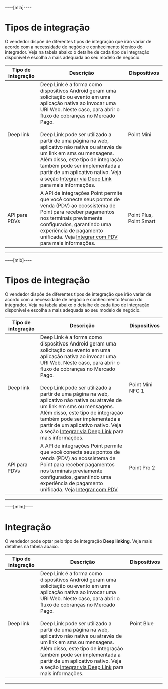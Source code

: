 ----[mla]----
# Tipos de integração

O vendedor dispõe de diferentes tipos de integração que irão variar de acordo com a necessidade de negócio e conhecimento técnico do integrador. Veja na tabela abaixo o detalhe de cada tipo de integração disponível e escolha a mais adequada ao seu modelo de negócio.

| Tipo de integração  | Descrição  | Dispositivos  |
| --- | --- | --- |
| Deep link  | Deep Link é a forma como dispositivos Android geram uma solicitação ou evento em uma aplicação nativa ao invocar uma URI Web. Neste caso, para abrir o fluxo de cobranças no Mercado Pago. <br><br> Deep Link pode ser utilizado a partir de uma página na web, aplicativo não nativa ou através de um link em sms ou mensagens. Além disso, este tipo de integração também pode ser implementada a partir de um aplicativo nativo. Veja a seção [Integrar via Deep Link](/developers/pt/docs/mp-point/integration-configuration/integrate-mobile-devices/integrate-via-deep-linking) para mais informações.  | Point Mini  |
| API para PDVs  | A API de integrações Point permite que você conecte seus pontos de venda (PDV) ao ecossistema de Point para receber pagamentos nos terminais previamente configurados, garantindo uma experiência de pagamento unificada. Veja [Integrar com PDV](/developers/pt/docs/mp-point/integration-configuration/integrate-with-pdv/introduction) para mais informações. | Point Plus, Point Smart |

------------

----[mlb]----
# Tipos de integração

O vendedor dispõe de diferentes tipos de integração que irão variar de acordo com a necessidade de negócio e conhecimento técnico do integrador. Veja na tabela abaixo o detalhe de cada tipo de integração disponível e escolha a mais adequada ao seu modelo de negócio.

| Tipo de integração  | Descrição  | Dispositivos  |
| --- | --- | --- |
| Deep link  | Deep Link é a forma como dispositivos Android geram uma solicitação ou evento em uma aplicação nativa ao invocar uma URI Web. Neste caso, para abrir o fluxo de cobranças no Mercado Pago. <br><br> Deep Link pode ser utilizado a partir de uma página na web, aplicativo não nativa ou através de um link em sms ou mensagens. Além disso, este tipo de integração também pode ser implementada a partir de um aplicativo nativo. Veja a seção [Integrar via Deep Link](/developers/pt/docs/mp-point/integration-configuration/integrate-mobile-devices/integrate-via-deep-linking) para mais informações.  | Point Mini NFC 1  |
| API para PDVs  | A API de integrações Point permite que você conecte seus pontos de venda (PDV) ao ecossistema de Point para receber pagamentos nos terminais previamente configurados, garantindo uma experiência de pagamento unificada. Veja [Integrar com PDV](/developers/pt/docs/mp-point/integration-configuration/integrate-with-pdv/introduction) | Point Pro 2 |

------------

----[mlm]----
# Integração

O vendedor pode optar pelo tipo de integração **Deep linking**. Veja mais detalhes na tabela abaixo.

| Tipo de integração  | Descrição  | Dispositivos  |
| --- | --- | --- |
| Deep link  | Deep Link é a forma como dispositivos Android geram uma solicitação ou evento em uma aplicação nativa ao invocar uma URI Web. Neste caso, para abrir o fluxo de cobranças no Mercado Pago. <br><br> Deep Link pode ser utilizado a partir de uma página na web, aplicativo não nativa ou através de um link em sms ou mensagens. Além disso, este tipo de integração também pode ser implementada a partir de um aplicativo nativo.  Veja a seção [Integrar via Deep Link](/developers/pt/docs/mp-point/integration-configuration/integrate-mobile-devices/integrate-via-deep-linking) para mais informações.  | Point Blue  |

------------